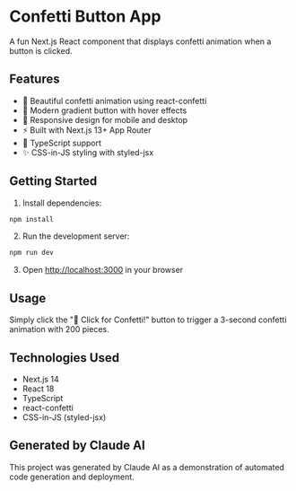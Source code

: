 # Confetti Button App

A fun Next.js React component that displays confetti animation when a button is clicked.

## Features

- 🎉 Beautiful confetti animation using react-confetti
- 💫 Modern gradient button with hover effects
- 📱 Responsive design for mobile and desktop
- ⚡ Built with Next.js 13+ App Router
- 🎨 TypeScript support
- ✨ CSS-in-JS styling with styled-jsx

## Getting Started

1. Install dependencies:
```bash
npm install
```

2. Run the development server:
```bash
npm run dev
```

3. Open [http://localhost:3000](http://localhost:3000) in your browser

## Usage

Simply click the "🎉 Click for Confetti!" button to trigger a 3-second confetti animation with 200 pieces.

## Technologies Used

- Next.js 14
- React 18
- TypeScript
- react-confetti
- CSS-in-JS (styled-jsx)

## Generated by Claude AI

This project was generated by Claude AI as a demonstration of automated code generation and deployment.
